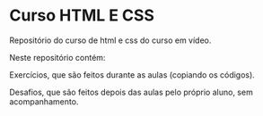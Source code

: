 # Curso HTML E CSS
 Repositório do curso de html e css do curso em vídeo.

Neste repositório contém:

Exercícios, que são feitos durante as aulas (copiando os códigos).

Desafios, que são feitos depois das aulas pelo próprio aluno, sem acompanhamento.
